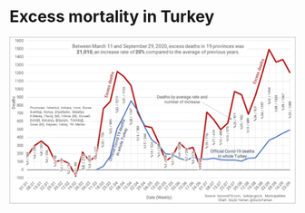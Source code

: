 # Excess mortality in Turkey
![Excess deaths in Turkey](https://github.com/gucluyaman/Excess-mortality-in-Turkey/blob/master/images/Turkey-Excess-Deaths-2020.09.30.jpg?raw=true)
